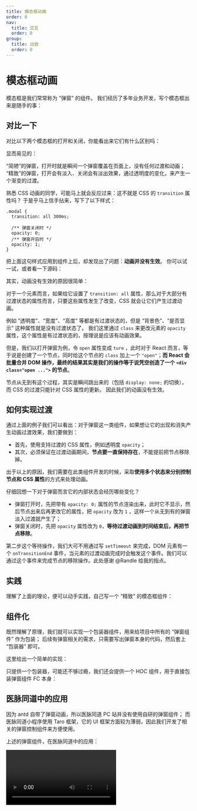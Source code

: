 ```yaml
---
title: 模态框动画
order: 0
nav:
  title: 交互
  order: 0
group:
  title: 动效
  order: 0
---
```


# 模态框动画

模态框是我们常常称为 “弹窗” 的组件。
我们经历了多年业务开发，写个模态框出来是随手的事：

<code src="@/interactive/animation-modal/plain.tsx"></code>

## 对比一下

对比以下两个模态框的打开和关闭，你能看出来它们有什么区别吗：

<code src="@/interactive/animation-modal/compare.tsx" inline></code>

显而易见的：

“简陋”的弹窗，打开时就是瞬间一个弹窗覆盖在页面上，没有任何过渡和动画；
“精致”的弹窗，打开会有淡入、关闭会有淡出效果，通过透明度的变化，来产生一个渐变的过渡。

熟悉 CSS 动画的同学，可能马上就会反应过来：这不就是 CSS 的 `transition` 属性吗？
于是乎马上信手拈来，写下了以下样式：

```less | pure
.modal {
  transition: all 300ms;

  /** 弹窗关闭时 */
  opacity: 0;
  /** 弹窗开启时 */
  opacity: 1;
}
```

把上面这句样式应用到组件上后，却发现出了问题：**动画并没有生效**。
你可以试一试，或者看一下源码：

<code src="@/interactive/animation-modal/try-with-css.tsx"></code>

其实，动画没有生效的原因很简单：

对于一个元素而言，如果给它设置了 `transition: all` 属性，那么对于大部分有过渡状态的属性而言，只要这些属性发生了改变，CSS 就会让它们产生过渡动画。

例如 “透明度”、“宽度”、“高度” 等都是有过渡状态的，但是 “背景色”、“是否显示” 这种属性就是没有过渡状态了。
我们这里通过 `class` 来更改元素的 `opacity` 属性，这个属性是有过渡状态的，按理说是应该有动画效果。

但是，我们以打开弹窗为例，令 `open` 属性变成 `ture` ，此时对于 React 而言，等于说是创建了一个节点，同时给这个节点的 `class` 加上一个 `"open"`；**而 React 会批量合并 DOM 操作，最终的结果其实是我们的操作等于说凭空创造了一个 `<div class="open ...">` 的节点**。

节点从无到有这个过程，其实是瞬间跳出来的（包括 `display: none;` 的切换），而 CSS 的过渡只能针对 CSS 属性的更新。
因此我们的动画没有生效。

## 如何实现过渡

通过上面的例子我们可以看出：对于弹窗这一类组件，如果想让它的出现和消失产生动画过渡效果，我们要做到：

- 首先，使用支持过渡的 CSS 属性，例如透明度 `opacity`；
- 其次，必须保证在过渡动画期间，**节点要一直保持存在**，不能提前把节点移除掉。

出于以上的原因，我们需要在此类组件开发的时候，采取**使用多个状态来分别控制节点和 CSS 属性**的方式来处理动画。

仔细回想一下对于弹窗而言它的内部状态会经历哪些变化？

- 弹窗打开时，先把带有 `opacity: 0;` 属性的节点渲染出来，此时它不显示，然后节点出来后再更改它的属性，把 `opacity` 改为 `1` ，这样一个从无到有的弹窗淡入过渡就产生了；
- 弹窗关闭时，先把 `opacity` 属性改为 `0`，**等待过渡动画到时间结束后，再把节点移除**。

第二步这个等待操作，我们大可不用通过写 `setTimeout` 来完成，DOM 元素有一个 `onTransitionEnd` 事件，当元素的过渡动画完成时会触发这个事件。我们可以通过这个事件来完成节点的移除操作。此处感谢 @Randle 给我的指点。

## 实践

理解了上面的理论，便可以动手实践，自己写一个 “精致” 的模态框组件：

<code src="@/interactive/animation-modal/good.tsx"></code>

## 组件化

既然理解了原理，我们就可以实现一个包装器组件，用来给项目中所有的 “弹窗组件” 作为包装；
后续有弹窗相关的需求，只需要写出弹窗本身的代码，然后套上 “包装器” 即可。

这里给出一个简单的实现：

<code src="@/interactive/animation-modal/wrapper.tsx"></code>

只提供一个包装器，可能还不够过瘾，我们还会提供一个 HOC 组件，用于直接包装弹窗组件 FC 本身：

<code src="@/interactive/animation-modal/wrapper-hoc.tsx"></code>

## 医脉同道中的应用

因为 antd 自带了弹窗动画，所以医脉同道 PC 站并没有使用自研的弹窗组件；
而医脉同道小程序使用 Taro 框架，它的 UI 框架方面较为薄弱，因此我们开发了相关的弹窗控制组件来方便使用。

上述的弹窗组件，在医脉同道中的应用：

<video src="https://cdn.paperplane.cc/careerintlinc-tech-share-attachment/interactive/ymtd__interactive__animation-modal.mp4" controls></video>

